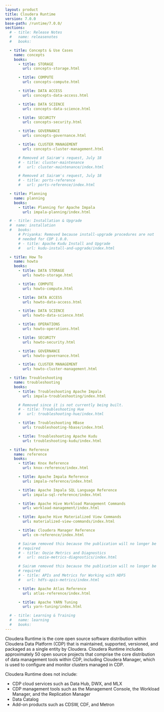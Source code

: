 ```yaml
---
layout: product
title: Cloudera Runtime
version: 7.0.0
base-path: /runtime/7.0.0/
sections:
  # - title: Release Notes
  #   name: releasenotes
  #   books:

  - title: Concepts & Use Cases
    name: concepts
    books:
      - title: STORAGE
        url: concepts-storage.html

      - title: COMPUTE
        url: concepts-compute.html

      - title: DATA ACCESS
        url: concepts-data-access.html

      - title: DATA SCIENCE
        url: concepts-data-science.html

      - title: SECURITY
        url: concepts-security.html

      - title: GOVERNANCE
        url: concepts-governance.html

      - title: CLUSTER MANAGEMENT
        url: concepts-cluster-management.html

      # Removed at Sairam's request, July 18
      # - title: cluster-maintenance
      #   url: cluster-maintenance/index.html

      # Removed at Sairam's request, July 18
      # - title: ports-reference
      #   url: ports-reference/index.html

  - title: Planning
    name: planning
    books:
      - title: Planning for Apache Impala
        url: impala-planning/index.html

  # - title: Installation & Upgrade
  #  name: installation
  #   books:
      # Priyanka: Removed because install-upgrade procedures are not
      # needed for CDP 1.0.0.
      # - title: Apache Kudu Install and Upgrade
      #   url: kudu-install-and-upgrade/index.html

  - title: How To
    name: howto
    books:
      - title: DATA STORAGE
        url: howto-storage.html

      - title: COMPUTE
        url: howto-compute.html

      - title: DATA ACCESS
        url: howto-data-access.html

      - title: DATA SCIENCE
        url: howto-data-science.html

      - title: OPERATIONS
        url: howto-operations.html

      - title: SECURITY
        url: howto-security.html

      - title: GOVERNANCE
        url: howto-governance.html

      - title: CLUSTER MANAGEMENT
        url: howto-cluster-management.html

  - title: Troubleshooting
    name: troubleshooting
    books:
      - title: Troubleshooting Apache Impala
        url: impala-troubleshooting/index.html

      # Removed since it is not currently being built.
      # - title: Troubleshooting Hue
      #   url: troubleshooting-hue/index.html

      - title: Troubleshooting HBase
        url: troubleshooting-hbase/index.html

      - title: Troubleshooting Apache Kudu
        url: troubleshooting-kudu/index.html

  - title: Reference
    name: reference
    books:
      - title: Knox Reference
        url: knox-reference/index.html

      - title: Apache Impala Reference
        url: impala-reference/index.html

      - title: Apache Impala SQL Language Reference
        url: impala-sql-reference/index.html

      - title: Apache Hive Workload Management Commands
        url: workload-management/index.html

      - title: Apache Hive Materialized View Commands
        url: materialized-view-commands/index.html

      - title: Cloudera Manager Reference
        url: cm-reference/index.html

      # Sairam removed this because the publication will no longer be
      # required
      # - title: Oozie Metrics and Diagnostics
      #   url: oozie-metrics-diagnostics/index.html

      # Sairam removed this because the publication will no longer be
      # required
      # - title: APIs and Metrics for Working with HDFS
      #   url: hdfs-apis-metrics/index.html

      - title: Apache Atlas Reference
        url: atlas-reference/index.html

      - title: Apache YARN Tuning
        url: yarn-tuning/index.html

  # - title: Learning & Training
  #   name: learning
  #   books:
---
```

Cloudera Runtime is the core open source software distribution within
Cloudera Data Platform (CDP) that is maintained, supported, versioned,
and packaged as a single entity by Cloudera. Cloudera Runtime includes
approximately 50 open source projects that comprise the core
distribution of data management tools within CDP, including Cloudera
Manager, which is used to configure and monitor clusters managed in CDP.

Cloudera Runtime does not include:

* CDP cloud services such as Data Hub, DWX, and MLX
* CDP management tools such as the Management Console, the Workload
  Manager, and the Replication Manager
* Data Catalog
* Add-on products such as CDSW, CDF, and Metron
